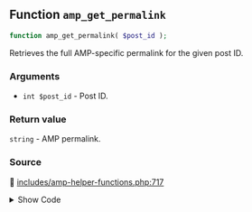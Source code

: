 ## Function `amp_get_permalink`

```php
function amp_get_permalink( $post_id );
```

Retrieves the full AMP-specific permalink for the given post ID.

### Arguments

* `int $post_id` - Post ID.

### Return value

`string` - AMP permalink.

### Source

:link: [includes/amp-helper-functions.php:717](/includes/amp-helper-functions.php#L717-L748)

<details>
<summary>Show Code</summary>

```php
function amp_get_permalink( $post_id ) {
	/**
	 * Filters the AMP permalink to short-circuit normal generation.
	 *
	 * Returning a non-false value in this filter will cause the `get_permalink()` to get called and the `amp_get_permalink` filter to not apply.
	 *
	 * @since 0.4
	 * @since 1.0 This filter does not apply when 'amp' theme support is present.
	 *
	 * @param false $url     Short-circuited URL.
	 * @param int   $post_id Post ID.
	 */
	$pre_url = apply_filters( 'amp_pre_get_permalink', false, $post_id );

	if ( false !== $pre_url ) {
		return $pre_url;
	}

	$permalink = get_permalink( $post_id );
	$amp_url   = amp_is_canonical() ? $permalink : amp_add_paired_endpoint( $permalink );

	/**
	 * Filters AMP permalink.
	 *
	 * @since 0.2
	 * @since 1.0 This filter does not apply when 'amp' theme support is present.
	 *
	 * @param false $amp_url AMP URL.
	 * @param int   $post_id Post ID.
	 */
	return apply_filters( 'amp_get_permalink', $amp_url, $post_id );
}
```

</details>
